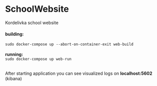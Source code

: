 # SchoolWebsite
Kordelivka school website<br>
<h4>building:</h4>
<code>sudo docker-compose up --abort-on-container-exit web-build</code><br><br>
<b>running:</b><br>
<code>sudo docker-compose up web-run</code><br><br>
<p>After starting application you can see visualized logs on <b>localhost:5602</b> (kibana)</p>

